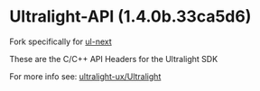 # Ultralight-API (1.4.0b.33ca5d6)

Fork specifically for [ul-next](https://github.com/Amjad50/ul-next)

These are the C/C++ API Headers for the Ultralight SDK

For more info see: [ultralight-ux/Ultralight](https://github.com/ultralight-ux/Ultralight)
